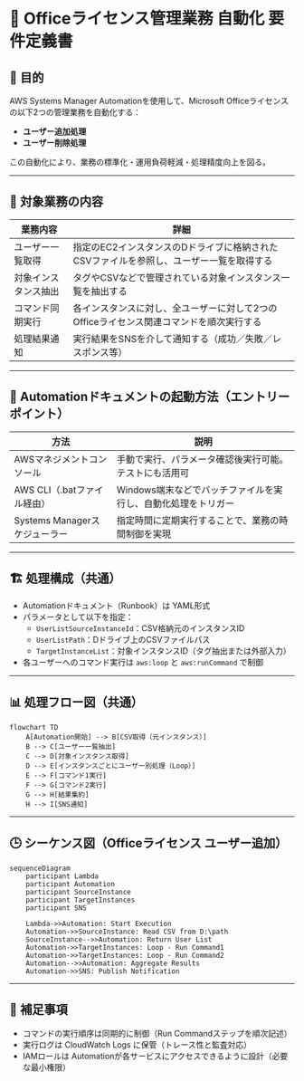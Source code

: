 # 📄 Officeライセンス管理業務 自動化 要件定義書

## 🎯 目的

AWS Systems Manager Automationを使用して、Microsoft Officeライセンスの以下2つの管理業務を自動化する：

- **ユーザー追加処理**
- **ユーザー削除処理**

この自動化により、業務の標準化・運用負荷軽減・処理精度向上を図る。

---

## 🧩 対象業務の内容

| 業務内容             | 詳細                                                                                    |
| -------------------- | --------------------------------------------------------------------------------------- |
| ユーザー一覧取得     | 指定のEC2インスタンスのDドライブに格納されたCSVファイルを参照し、ユーザー一覧を取得する |
| 対象インスタンス抽出 | タグやCSVなどで管理されている対象インスタンス一覧を抽出する                             |
| コマンド同期実行     | 各インスタンスに対し、全ユーザーに対して2つのOfficeライセンス関連コマンドを順次実行する |
| 処理結果通知         | 実行結果をSNSを介して通知する（成功／失敗／レスポンス等）                               |

---

## 🚀 Automationドキュメントの起動方法（エントリーポイント）

| 方法                          | 説明                                                          |
| ----------------------------- | ------------------------------------------------------------- |
| AWSマネジメントコンソール     | 手動で実行、パラメータ確認後実行可能。テストにも活用可        |
| AWS CLI（.batファイル経由）   | Windows端末などでバッチファイルを実行し、自動化処理をトリガー |
| Systems Managerスケジューラー | 指定時間に定期実行することで、業務の時間制御を実現            |

---

## 🏗️ 処理構成（共通）

- Automationドキュメント（Runbook）は YAML形式
- パラメータとして以下を指定：
  - `UserListSourceInstanceId`：CSV格納元のインスタンスID
  - `UserListPath`：Dドライブ上のCSVファイルパス
  - `TargetInstanceList`：対象インスタンスID（タグ抽出または外部入力）
- 各ユーザーへのコマンド実行は `aws:loop` と `aws:runCommand` で制御

---

## 📊 処理フロー図（共通）

```mermaid
flowchart TD
    A[Automation開始] --> B[CSV取得（元インスタンス）]
    B --> C[ユーザー一覧抽出]
    C --> D[対象インスタンス取得]
    D --> E[インスタンスごとにユーザー別処理（Loop）]
    E --> F[コマンド1実行]
    F --> G[コマンド2実行]
    G --> H[結果集約]
    H --> I[SNS通知]
```

---

## 🕒 シーケンス図（Officeライセンス ユーザー追加）

```mermaid
sequenceDiagram
    participant Lambda
    participant Automation
    participant SourceInstance
    participant TargetInstances
    participant SNS

    Lambda->>Automation: Start Execution
    Automation->>SourceInstance: Read CSV from D:\path
    SourceInstance-->>Automation: Return User List
    Automation->>TargetInstances: Loop - Run Command1
    Automation->>TargetInstances: Loop - Run Command2
    Automation-->>Automation: Aggregate Results
    Automation->>SNS: Publish Notification
```

---

## 🧠 補足事項

- コマンドの実行順序は同期的に制御（Run Commandステップを順次記述）
- 実行ログは CloudWatch Logs に保管（トレース性と監査対応）
- IAMロールは Automationが各サービスにアクセスできるように設計（必要な最小権限）
